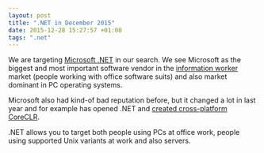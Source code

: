 ```yaml
---
layout: post
title: ".NET in December 2015"
date: 2015-12-28 15:27:57 +01:00
tags: ".net"
---
```


We are targeting [Microsoft .NET][dotnet] in our search. We see Microsoft as the biggest and most important software vendor in the [information worker][informationworker] market (people working with office software suits) and also market dominant in PC operating systems. 

Microsoft also had kind-of bad reputation before, but it changed a lot in last year and for example has opened .NET and [created cross-platform][introducingcoreclr] [CoreCLR][coreclr].

.NET allows you to target both people using PCs at office work, people using supported Unix variants at work and also servers.

[dotnet]: https://www.microsoft.com/net
[coreclr]: http://dotnet.github.io/
[introducingcoreclr]: http://blogs.msdn.com/b/dotnet/archive/2014/12/04/introducing-net-core.aspx
[informationworker]: http://www.infogineering.net/information-worker-skills.htm
